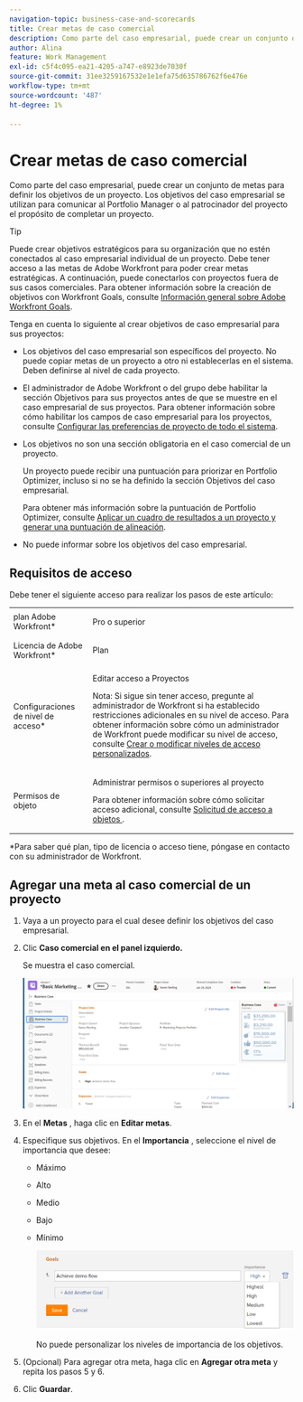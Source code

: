 ```yaml
---
navigation-topic: business-case-and-scorecards
title: Crear metas de caso comercial
description: Como parte del caso empresarial, puede crear un conjunto de metas para definir los objetivos de un proyecto. Los objetivos del caso empresarial se utilizan para comunicar al Portfolio Manager o al patrocinador del proyecto el propósito de completar un proyecto.
author: Alina
feature: Work Management
exl-id: c5f4c095-ea21-4205-a747-e8923de7030f
source-git-commit: 31ee3259167532e1e1efa75d635786762f6e476e
workflow-type: tm+mt
source-wordcount: '487'
ht-degree: 1%

---
```


# Crear metas de caso comercial

Como parte del caso empresarial, puede crear un conjunto de metas para definir los objetivos de un proyecto. Los objetivos del caso empresarial se utilizan para comunicar al Portfolio Manager o al patrocinador del proyecto el propósito de completar un proyecto.

<!--
<p data-mc-conditions="QuicksilverOrClassic.Draft mode">(NOTE: below snippet: NWE only, not classic)</p>
-->

>[!TIP]
>
>Puede crear objetivos estratégicos para su organización que no estén conectados al caso empresarial individual de un proyecto. Debe tener acceso a las metas de Adobe Workfront para poder crear metas estratégicas. A continuación, puede conectarlos con proyectos fuera de sus casos comerciales. Para obtener información sobre la creación de objetivos con Workfront Goals, consulte [Información general sobre Adobe Workfront Goals](../../../workfront-goals/goal-management/wf-goals-overview.md).

Tenga en cuenta lo siguiente al crear objetivos de caso empresarial para sus proyectos:

* Los objetivos del caso empresarial son específicos del proyecto. No puede copiar metas de un proyecto a otro ni establecerlas en el sistema. Deben definirse al nivel de cada proyecto.
* El administrador de Adobe Workfront o del grupo debe habilitar la sección Objetivos para sus proyectos antes de que se muestre en el caso empresarial de sus proyectos. Para obtener información sobre cómo habilitar los campos de caso empresarial para los proyectos, consulte [Configurar las preferencias de proyecto de todo el sistema](../../../administration-and-setup/set-up-workfront/configure-system-defaults/set-project-preferences.md).

* Los objetivos no son una sección obligatoria en el caso comercial de un proyecto.

  Un proyecto puede recibir una puntuación para priorizar en Portfolio Optimizer, incluso si no se ha definido la sección Objetivos del caso empresarial.

  Para obtener más información sobre la puntuación de Portfolio Optimizer, consulte [Aplicar un cuadro de resultados a un proyecto y generar una puntuación de alineación](../../../manage-work/projects/define-a-business-case/apply-scorecard-to-project-to-generate-alignment-score.md).

* No puede informar sobre los objetivos del caso empresarial.

## Requisitos de acceso

Debe tener el siguiente acceso para realizar los pasos de este artículo:

<table style="table-layout:auto"> 
 <col> 
 </col> 
 <col> 
 </col> 
 <tbody> 
  <tr> 
   <td role="rowheader">plan Adobe Workfront*</td> 
   <td> <p>Pro o superior</p> </td> 
  </tr> 
  <tr> 
   <td role="rowheader">Licencia de Adobe Workfront*</td> 
   <td> <p>Plan </p> </td> 
  </tr> 
  <tr> 
   <td role="rowheader">Configuraciones de nivel de acceso*</td> 
   <td> <p>Editar acceso a Proyectos</p> <p>Nota: Si sigue sin tener acceso, pregunte al administrador de Workfront si ha establecido restricciones adicionales en su nivel de acceso. Para obtener información sobre cómo un administrador de Workfront puede modificar su nivel de acceso, consulte <a href="../../../administration-and-setup/add-users/configure-and-grant-access/create-modify-access-levels.md" class="MCXref xref">Crear o modificar niveles de acceso personalizados</a>.</p> </td> 
  </tr> 
  <tr> 
   <td role="rowheader">Permisos de objeto</td> 
   <td> <p>Administrar permisos o superiores al proyecto</p> <p>Para obtener información sobre cómo solicitar acceso adicional, consulte <a href="../../../workfront-basics/grant-and-request-access-to-objects/request-access.md" class="MCXref xref">Solicitud de acceso a objetos </a>.</p> </td> 
  </tr> 
 </tbody> 
</table>

&#42;Para saber qué plan, tipo de licencia o acceso tiene, póngase en contacto con su administrador de Workfront.

## Agregar una meta al caso comercial de un proyecto

1. Vaya a un proyecto para el cual desee definir los objetivos del caso empresarial.
1. Clic **Caso comercial en el panel izquierdo.**

   Se muestra el caso comercial.

   ![](assets/business-case-page-info-goals-expenses-nwe-350x123.png)

1. En el **Metas** , haga clic en **Editar metas**.

1. Especifique sus objetivos.
En el **Importancia** , seleccione el nivel de importancia que desee:

   * Máximo
   * Alto
   * Medio
   * Bajo
   * Mínimo

     ![](assets/g1-350x76.png)

     No puede personalizar los niveles de importancia de los objetivos.

1. (Opcional) Para agregar otra meta, haga clic en **Agregar otra meta** y repita los pasos 5 y 6.
1. Clic **Guardar**.
